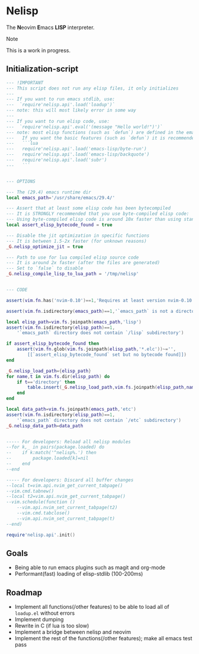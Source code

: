 # Nelisp
The **N**eovim **E**macs **LISP** interpreter.
> [!NOTE]
> This is a work in progress.
## Initialization-script
~~~lua
--- !IMPORTANT
--- This script does not run any elisp files, it only initializes
---
--- If you want to run emacs stdlib, use:
---  `require'nelisp.api'.load('loadup')`
--- note: this will most likely error in some way
---
--- If you want to run elisp code, use:
---  `require'nelisp.api'.eval('(message "Hello world!")')`
--- note: most elisp functions (such as `defun`) are defined in the emacs stdlib
---   If you want the basic features (such as `defun`) it is recommended to load the following:
---   ```lua
---   require'nelisp.api'.load('emacs-lisp/byte-run')
---   require'nelisp.api'.load('emacs-lisp/backquote')
---   require'nelisp.api'.load('subr')
---   ```


--- OPTIONS

--- The (29.4) emacs runtime dir
local emacs_path='/usr/share/emacs/29.4/'

--- Assert that at least some elisp code has been bytecompiled
--- It is STRONGLY recommended that you use byte-compiled elisp code:
--- Using byte-compiled elisp code is around 10x faster than using standard elisp code
local assert_elisp_bytecode_found = true

--- Disable the jit optimization in specific functions
--- It is between 1.5-2x faster (for unknown reasons)
_G.nelisp_optimize_jit = true

--- Path to use for lua compiled elisp source code
--- It is around 2x faster (after the files are generated)
--- Set to `false` to disable
_G.nelisp_compile_lisp_to_lua_path = '/tmp/nelisp'


--- CODE

assert(vim.fn.has('nvim-0.10')==1,'Requires at least version nvim-0.10')

assert(vim.fn.isdirectory(emacs_path)==1,'`emacs_path` is not a directory')

local elisp_path=vim.fs.joinpath(emacs_path,'lisp')
assert(vim.fn.isdirectory(elisp_path)==1,
    '`emacs_path` directory does not contain `/lisp` subdirectory')

if assert_elisp_bytecode_found then
    assert(vim.fn.glob(vim.fs.joinpath(elisp_path,'*.elc'))~='',
        [[`assert_elisp_bytecode_found` set but no bytecode found]])
end

_G.nelisp_load_path={elisp_path}
for name,t in vim.fs.dir(elisp_path) do
    if t=='directory' then
        table.insert(_G.nelisp_load_path,vim.fs.joinpath(elisp_path,name))
    end
end

local data_path=vim.fs.joinpath(emacs_path,'etc')
assert(vim.fn.isdirectory(elisp_path)==1,
    '`emacs_path` directory does not contain `/etc` subdirectory')
_G.nelisp_data_path=data_path


----- For developers: Reload all nelisp modules
--for k,_ in pairs(package.loaded) do
--    if k:match('^nelisp%.') then
--        package.loaded[k]=nil
--    end
--end

----- For developers: Discard all buffer changes
--local t=vim.api.nvim_get_current_tabpage()
--vim.cmd.tabnew()
--local t2=vim.api.nvim_get_current_tabpage()
--vim.schedule(function ()
    --vim.api.nvim_set_current_tabpage(t2)
    --vim.cmd.tabclose()
    --vim.api.nvim_set_current_tabpage(t)
--end)

require'nelisp.api'.init()
~~~

## Goals
+ Being able to run emacs plugins such as magit and org-mode
+ Performant(fast) loading of elisp-stdlib (100-200ms)

## Roadmap
+ Implement all functions(/other features) to be able to load all of `loadup.el` without errors
+ Implement dumping
+ Rewrite in C (if lua is too slow)
+ Implement a bridge between nelisp and neovim
+ Implement the rest of the functions(/other features); make all emacs test pass
